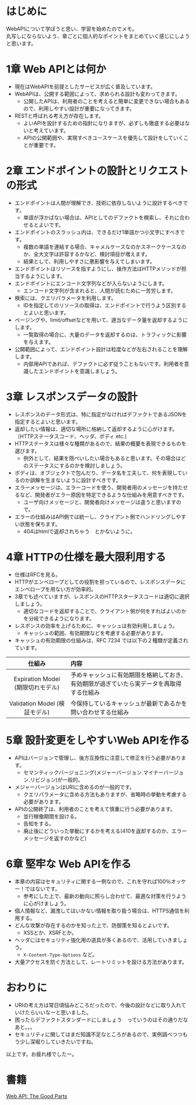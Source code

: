 
# はじめに
WebAPIについて学ぼうと思い、学習を始めたのでメモ。  
丸写しにならないよう、章ごとに個人的なポイントをまとめていく感じにしようと思います。

# 1章 Web APIとは何か
 - 現在はWebAPIを前提としたサービスが広く普及しています。
 - WebAPIは、公開する範囲によって、求められる設計も変わってきます。
   - 公開したAPIは、利用者のことを考えると簡単に変更できない場合もあるので、利用しやすい設計が重要になってきます。
 - RESTと呼ばれる考え方が存在します。
   - よいAPIを設計するための指針になりますが、必ずしも徹底する必要はないと考えています。
   - APIの公開範囲や、実現すべきユースケースを優先して設計をしていくことが重要です。

# 2章 エンドポイントの設計とリクエストの形式
 - エンドポイントは人間が理解でき、技術に依存しないように設計するべきです。
   - 単語が浮かばない場合は、APIとしてのデファクトを検索し、それに合わせるとよいです。
 - エンドポイントのスラッシュ内は、できるだけ1単語かつ小文字にすべきです。
   - 複数の単語を連結する場合、キャメルケースなのかスネークケースなのか、全大文字は許容するかなど、検討項目が増えます。
   - 結果として、利用しやすさに悪影響を与えてしまいます。
 - エンドポイントはリソースを指すようにし、操作方法はHTTPメソッドが担当するようにします。
 - エンドポイントにエンコード文字列などが入らないようにします。
   - エンコード文字列が含まれると、人間が読むために一苦労します。
 - 検索には、クエリパラメータを利用します。
   - IDを指定してのリソースの取得は、エンドポイントで行うよう区別するとよいと思います。
 - ページングや、limit/offsetなどを用いて、適当なデータ量を返却するようにします。
   - 一覧取得の場合に、大量のデータを返却するのは、トラフィックに影響を与えます。
 - 公開範囲によって、エンドポイント設計は粒度などが左右されることを理解します。
   - 内部用APIであれば、デファクトに必ず従うこともないです。利用者を意識したエンドポイントを意識しましょう。

# 3章 レスポンスデータの設計
 - レスポンスのデータ形式は、特に指定がなければデファクトであるJSONを指定するとよいと思います。
 - 返却したい情報は、適切な場所に格納して返却するように心がけます。（HTTPステータスコード、ヘッダ、ボディ etc.)
 - HTTPステータスは様々な種類があるので、結果の概要を表現できるものを選びます。
   - 例外として、結果を隠ぺいしたい場合もあると思います。その場合はどのステータスにするのかを検討しましょう。
 - ボディは、オブジェクトで包んだり、データ名を工夫して、何を表現しているのか誤解を生まないように設計すべきです。
 - エラーメッセージは、エラーコードを使う、開発者用のメッセージを持たせるなど、開発者がエラー原因を特定できるような仕組みを用意すべきです。
   - ユーザ向けメッセージと、開発者向けメッセージは違うと思いますので。
 - エラーの仕組みはAPI側では統一し、クライアント側でハンドリングしやすい状態を保ちます。
   - 404はhtmlで返却されちゃう　とかないように。

# 4章 HTTPの仕様を最大限利用する
 - 仕様はRFCを見る。
 - HTTPがエンベロープとしての役割を担っているので、レスポンスデータにエンベロープを用ない方が効率的。
 - 3章でも述べていますが、レスポンスのHTTPスタータスコードは適切に選択しましょう。
   - 適切なコードを返却することで、クライアント側が何をすればよいのかを分岐できるようになります。
 - レスポンスの効率を上げるために、キャッシュは有効利用しましょう。
   - キャッシュの範囲、有効期限などを考慮する必要があります。
 - キャッシュの有効期限の仕組みは、RFC 7234 では以下の２種類が定義されています。

| 仕組み                             | 内容                                                                      |
|:---------------------------------:| :-------------------------------------------------------------------------|
| Expiration Model (期限切れモデル)   | 予めキャッシュに有効期限を格納しておき、有効期限が過ぎていたら実データを再取得する仕組み |
| Validation Model (検証モデル)       | 今保持しているキャッシュが最新であるかを問い合わせする仕組み                        |

# 5章 設計変更をしやすいWeb APIを作る
 - APIはバージョンで管理し、後方互換性に注意して修正を行う必要があります。
   - セマンティックバージョニング(メジャーバージョン.マイナーバージョン.リビジョン)が一般的。
 - メジャーバージョンはURIに含めるのが一般的です。
   - クエリパラメータに含める方法もありますが、省略時の挙動を考慮する必要があります。
 - APIの公開終了は、利用者のことを考えて慎重に行う必要があります。
   - 並行稼働期間を設ける。
   - 告知をする。
   - 廃止後にどういった挙動にするかを考える(410を返却するのか、エラーメッセージを返すのかなど)

# 6章 堅牢な Web APIを作る
 - 本章の内容はセキュリティに関する一例なので、これを守れば100％オッケー！ではないです。
   - 参考にした上で、最新の動向に照らし合わせて、最適な対策を行うように心がけましょう。
 - 個人情報など、漏洩してはいかない情報を取り扱う場合は、HTTPS通信を利用する。
 - どんな攻撃が存在するのかを知った上で、防御策を知るとよいです。
   - XSSとか、XSRFとか。
 - ヘッダにはセキュリティ強化用の道具が多くあるので、活用していきましょう。
   - `X-Content-Type-Options` など。
 - 大量アクセスを防ぐ方法として、レートリミットを設ける方法があります。


# おわりに
 - URIの考え方は常日頃悩みどころだったので、今後の設計などに取り入れていけたらいいなーと思いました。
 - 困ったらデファクトスタンダードにしましょう　っていうのはその通りだなあと。。。
 - セキュリティに関してはまだ知識不足なところがあるので、実例調べつつもう少し深堀りしていきたいですね。

以上です。お疲れ様でしたー。
   
# 書籍
[Web API: The Good Parts](https://www.oreilly.co.jp/books/9784873116860/)